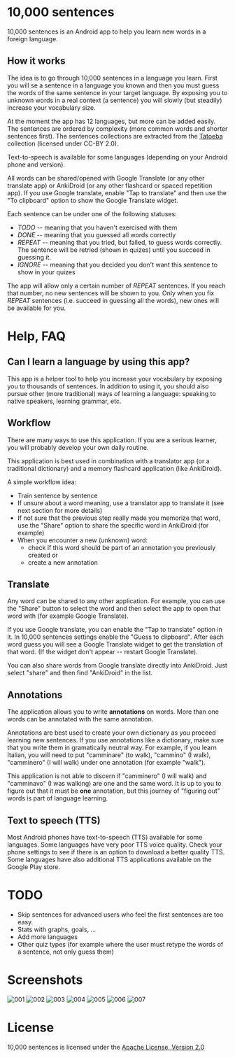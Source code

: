 # 10,000 sentences

10,000 sentences is an Android app to help you learn new words in a foreign language.

## How it works

The idea is to go through 10,000 sentences in a language you learn. First you will se a sentence in a language you known and then you must guess the words of the same sentence in your target language. By exposing you to unknown words in a real context (a sentence) you will slowly (but steadily) increase your vocabulary size.

At the moment the app has 12 languages, but more can be added easily. The sentences are ordered by complexity (more common words and shorter sentences first). The sentences collections are extracted from the [Tatoeba](https://tatoeba.org) collection (licensed under CC-BY 2.0).

Text-to-speech is available for some languages (depending on your Android phone and version).

All words can be shared/opened with Google Translate (or any other translate app) or AnkiDroid (or any other flashcard or spaced repetition app). If you use Google translate, enable "Tap to translate" and then use the "To clipboard" option to show the Google Translate widget.

Each sentence can be under one of the following statuses:

- _TODO_ -- meaning that you haven't exercised with them
- _DONE_ -- meaning that you guessed all words correctly
- _REPEAT_ -- meaning that you tried, but failed, to guess words correctly. The sentence will be retried (shown in quizes) until you succeed in guessing it.
- _IGNORE_ -- meaning that you decided you don't want this sentence to show in your quizes

The app will allow only a certain number of _REPEAT_ sentences. If you reach that number, no new sentences will be shown to you. Only when you fix _REPEAT_ sentences (i.e. succeed in guessing all the words), new ones will be available for you.

# Help, FAQ

## Can I learn a language by using this app?

This app is a helper tool to help you increase your vocabulary by exposing you to thousands of sentences. In addition to using it, you should also pursue other (more traditional) ways of learning a language: speaking to native speakers, learning grammar, etc.

## Workflow

There are many ways to use this application. If you are a serious learner, you will probably develop your own daily routine.

This application is best used in combination with a translator app (or a traditional dictionary) and a memory flashcard application (like AnkiDroid).

A simple workflow idea:

 * Train sentence by sentence
 * If unsure about a word meaning, use a translator app to translate it (see next section for more details)
 * If not sure that the previous step really made you memorize that word, use the "Share" option to share the specific word in AnkiDroid (for example)
 * When you encounter a new (unknown) word:
    * check if this word should be part of an annotation you previously created or
    * create a new annotation

## Translate

Any word can be shared to any other application. For example, you can use the "Share" button to select the word and then select the app to open that word with (for example Google Translate).

If you use Google translate, you can enable the "Tap to translate" option in it. In 10,000 sentences settings enable the "Guess to clipboard". After each word guess you will see a Google Translate widget to get the translation of that word. (If the widget don't appear -- restart Google Translate).

You can also share words from Google translate directly into AnkiDroid. Just select "share" and then find "AnkiDroid" in the list.

## Annotations

The application allows you to write **annotations** on words. More than one words can be annotated with the same annotation.

Annotations are best used to create your own dictionary as you proceed learning new sentences.
If you use annotations like a dictionary, make sure that you write them in gramatically neutral way.
For example, if you learn Italian, you will need to put "camminare" (to walk), "cammino" (I walk), "camminero" (I will walk) under one annotation (for example "walk").

This application is not able to discern if "camminero" (I will walk) and "camminavo" (I was walking) are one and the same word.
It is up to you to figure out that it must be **one** annotation, but this journey of "figuring out" words is part of language learning.

## Text to speech (TTS)

Most Android phones have text-to-speech (TTS) available for some languages. Some languages have very poor TTS voice quality. Check your phone settings to see if there is an option to download a better quality TTS. Some languages have also additional TTS applications available on the Google Play store.

# TODO

* Skip sentences for advanced users who feel the first sentences are too easy.
* Stats with graphs, goals, ...
* Add more languages
* Other quiz types (for example where the user must retype the words of a sentence, not only guess them)

# Screenshots

![001](http://tkrajina.github.io/10000sentences/images/001.png)
![002](http://tkrajina.github.io/10000sentences/images/002.png)
![003](http://tkrajina.github.io/10000sentences/images/003.png)
![004](http://tkrajina.github.io/10000sentences/images/004.png)
![005](http://tkrajina.github.io/10000sentences/images/005.png)
![006](http://tkrajina.github.io/10000sentences/images/006.png)
![007](http://tkrajina.github.io/10000sentences/images/007.png)

# License

10,000 sentences is licensed under the [Apache License, Version 2.0](http://www.apache.org/licenses/LICENSE-2.0)
